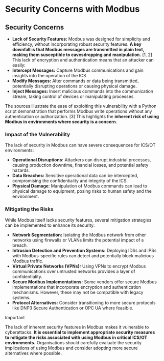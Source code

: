 # Security Concerns with Modbus

## Security Concerns

- **Lack of Security Features:** Modbus was designed for simplicity and efficiency, without incorporating robust security features. **A key downfall is that Modbus messages are transmitted in plain text, making them susceptible to eavesdropping and manipulation.** \[1, 2] This lack of encryption and authentication means that an attacker can easily:
- **Intercept Messages:** Capture Modbus communications and gain insights into the operation of the ICS.
- **Modify Messages:** Alter commands or data being transmitted, potentially disrupting operations or causing physical damage.
- **Inject Messages:** Insert malicious commands into the communication stream, taking control of devices or manipulating processes.

The sources illustrate the ease of exploiting this vulnerability with a Python script demonstration that performs Modbus write operations without any authentication or authorization. \[3] This highlights the **inherent risk of using Modbus in environments where security is a concern**.

### Impact of the Vulnerability

The lack of security in Modbus can have severe consequences for ICS/OT environments:

- **Operational Disruptions:** Attackers can disrupt industrial processes, causing production downtime, financial losses, and potential safety hazards.
- **Data Breaches:** Sensitive operational data can be intercepted, compromising the confidentiality and integrity of the ICS.
- **Physical Damage:** Manipulation of Modbus commands can lead to physical damage to equipment, posing risks to human safety and the environment.

### Mitigating the Risks

While Modbus itself lacks security features, several mitigation strategies can be implemented to enhance its security:

- **Network Segmentation:** Isolating the Modbus network from other networks using firewalls or VLANs limits the potential impact of a breach.
- **Intrusion Detection and Prevention Systems:** Deploying IDSs and IPSs with Modbus-specific rules can detect and potentially block malicious Modbus traffic.
- **Virtual Private Networks (VPNs):** Using VPNs to encrypt Modbus communications over untrusted networks provides a layer of confidentiality.
- **Secure Modbus Implementations:** Some vendors offer secure Modbus implementations that incorporate encryption and authentication mechanisms. However, these may not be compatible with legacy systems.
- **Protocol Alternatives:** Consider transitioning to more secure protocols like DNP3 Secure Authentication or OPC UA where feasible.


> [!IMPORTANT]
> The lack of inherent security features in Modbus makes it vulnerable to cyberattacks. **It is essential to implement appropriate security measures to mitigate the risks associated with using Modbus in critical ICS/OT environments.** Organisations should carefully evaluate the security implications of using Modbus and consider adopting more secure alternatives where possible.